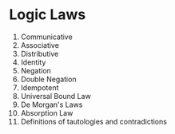 # Logic Laws

1. Communicative 
2. Associative
3. Distributive
4. Identity
5. Negation
6. Double Negation
7. Idempotent
8. Universal Bound Law
9. De Morgan's Laws
10. Absorption Law
11. Definitions of tautologies and contradictions